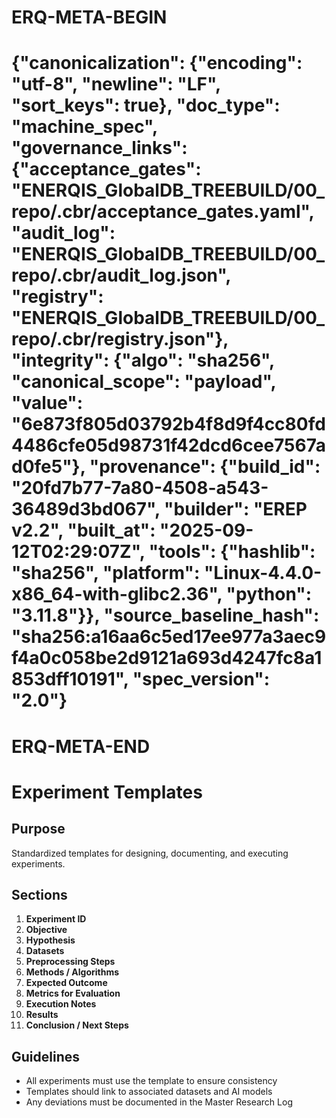 # ERQ-META-BEGIN
# {"canonicalization": {"encoding": "utf-8", "newline": "LF", "sort_keys": true}, "doc_type": "machine_spec", "governance_links": {"acceptance_gates": "ENERQIS_GlobalDB_TREEBUILD/00_repo/.cbr/acceptance_gates.yaml", "audit_log": "ENERQIS_GlobalDB_TREEBUILD/00_repo/.cbr/audit_log.json", "registry": "ENERQIS_GlobalDB_TREEBUILD/00_repo/.cbr/registry.json"}, "integrity": {"algo": "sha256", "canonical_scope": "payload", "value": "6e873f805d03792b4f8d9f4cc80fd4486cfe05d98731f42dcd6cee7567ad0fe5"}, "provenance": {"build_id": "20fd7b77-7a80-4508-a543-36489d3bd067", "builder": "EREP v2.2", "built_at": "2025-09-12T02:29:07Z", "tools": {"hashlib": "sha256", "platform": "Linux-4.4.0-x86_64-with-glibc2.36", "python": "3.11.8"}}, "source_baseline_hash": "sha256:a16aa6c5ed17ee977a3aec9f4a0c058be2d9121a693d4247fc8a1853dff10191", "spec_version": "2.0"}
# ERQ-META-END
# Experiment Templates

## Purpose
Standardized templates for designing, documenting, and executing experiments.

## Sections
1. **Experiment ID**
2. **Objective**
3. **Hypothesis**
4. **Datasets**
5. **Preprocessing Steps**
6. **Methods / Algorithms**
7. **Expected Outcome**
8. **Metrics for Evaluation**
9. **Execution Notes**
10. **Results**
11. **Conclusion / Next Steps**

## Guidelines
- All experiments must use the template to ensure consistency
- Templates should link to associated datasets and AI models
- Any deviations must be documented in the Master Research Log
